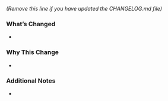 _(Remove this line if you have updated the CHANGELOG.md file)_

### What’s Changed

- 

### Why This Change

- 

### Additional Notes

- 
